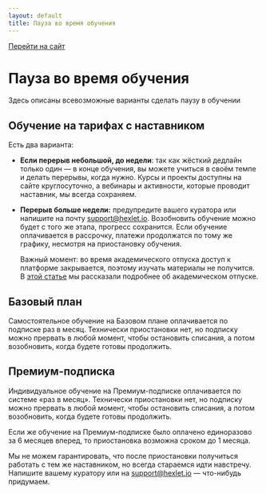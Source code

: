 ```yaml
---
layout: default
title: Пауза во время обучения
---
```


[Перейти на сайт](https://ru.hexlet.io)

# Пауза во время обучения

Здесь описаны всевозможные варианты сделать паузу в обучении

## Обучение на тарифах с наставником

Есть два варианта:

* **Если перерыв небольшой, до недели**: так как жёсткий дедлайн только один — в конце обучения, вы можете учиться в своём темпе и делать перерывы, когда нужно. Курсы и проекты доступны на сайте круглосуточно, а вебинары и активности, которые проводит наставник, мы всегда сохраняем.
* **Перерыв больше недели:** предупредите вашего куратора или напишите на почту support@hexlet.io. Возобновить обучение можно будет с того же этапа, прогресс сохранится. Если обучение оплачивается в рассрочку, платежи продолжатся по тому же графику, несмотря на приостановку обучения.

  Важный момент: во время академического отпуска доступ к платформе закрывается, поэтому изучать материалы не получится.
  В [этой статье](https://help.hexlet.io/article/20523) мы рассказали подробнее об академическом отпуске.

## Базовый план

Самостоятельное обучение на Базовом плане оплачивается по подписке раз в месяц. Технически приостановки нет, но подписку можно прервать в любой момент, чтобы остановить списания, а потом возобновить, когда будете готовы продолжить.

## Премиум-подписка

Индивидуальное обучение на Премиум-подписке оплачивается по системе «раз в месяц». Технически приостановки нет, но подписку можно прервать в любой момент, чтобы остановить списания, а потом возобновить, когда будете готовы продолжить.

Если же обучение на Премиум-подписке было оплачено единоразово за 6 месяцев вперед, то приостановка возможна сроком до 1 месяца.

Мы не можем гарантировать, что после приостановки получиться работать с тем же наставником, но всегда стараемся идти навстречу. Напишите вашему куратору или на support@hexlet.io — что-нибудь придумаем.
